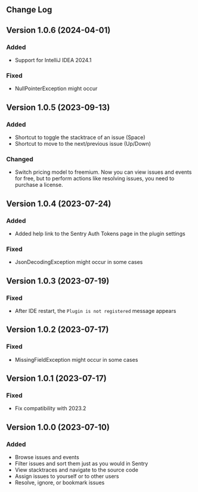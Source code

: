 Change Log
----------
## Version 1.0.6 (2024-04-01)
### Added
- Support for IntelliJ IDEA 2024.1
### Fixed
- NullPointerException might occur

## Version 1.0.5 (2023-09-13)
### Added
- Shortcut to toggle the stacktrace of an issue (Space)
- Shortcut to move to the next/previous issue (Up/Down)
### Changed
- Switch pricing model to freemium. Now you can view issues and events for free, but to perform actions like resolving issues, you need to purchase a license.

## Version 1.0.4 (2023-07-24)
### Added
- Added help link to the Sentry Auth Tokens page in the plugin settings
### Fixed
- JsonDecodingException might occur in some cases

## Version 1.0.3 (2023-07-19)
### Fixed
- After IDE restart, the `Plugin is not registered` message appears

## Version 1.0.2 (2023-07-17)
### Fixed
- MissingFieldException might occur in some cases

## Version 1.0.1 (2023-07-17)
### Fixed
- Fix compatibility with 2023.2

## Version 1.0.0 (2023-07-10)
### Added
- Browse issues and events
- Filter issues and sort them just as you would in Sentry
- View stacktraces and navigate to the source code
- Assign issues to yourself or to other users
- Resolve, ignore, or bookmark issues